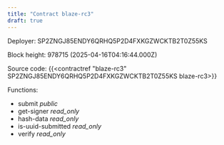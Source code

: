 ```yaml
---
title: "Contract blaze-rc3"
draft: true
---
```

Deployer: SP2ZNGJ85ENDY6QRHQ5P2D4FXKGZWCKTB2T0Z55KS


 



Block height: 978715 (2025-04-16T04:16:44.000Z)

Source code: {{<contractref "blaze-rc3" SP2ZNGJ85ENDY6QRHQ5P2D4FXKGZWCKTB2T0Z55KS blaze-rc3>}}

Functions:

* submit _public_
* get-signer _read_only_
* hash-data _read_only_
* is-uuid-submitted _read_only_
* verify _read_only_
